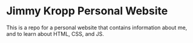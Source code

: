 # Jimmy Kropp Personal Website
This is a repo for a personal website that contains information about me, and to learn about HTML, CSS, and JS.
